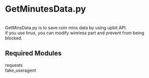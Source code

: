 # GetMinutesData.py
<br />
GetMinsData.py is to save coin mins data by using upbit API. <br />
if you use linux, you can modify wireless part and prevent from being blocked.

## Required Modules
requests <br />
fake_useragent
